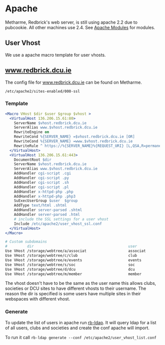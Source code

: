 # Apache

Metharme, Redbrick's web server, is still using apache 2.2 due to pubcookie. All
other machines use 2.4. See [Apache Modules](/web/apachemodules) for modules.

## User Vhost

We use a apache macro template for user vhosts.

## www.redbrick.dcu.ie

The config file for www.redbrick.dcu.ie can be found on Metharme.

`
/etc/apache2/sites-enabled/000-ssl
`


### Template

```apache
<Macro VHost $dir $user $group $vhost >
  <VirtualHost 136.206.15.61:80>
    ServerName $vhost.redbrick.dcu.ie
    ServerAlias www.$vhost.redbrick.dcu.ie
    RewriteEngine on
    RewriteCond %{SERVER_NAME} =$vhost.redbrick.dcu.ie [OR]
    RewriteCond %{SERVER_NAME} =www.$vhost.redbrick.dcu.ie
    RewriteRule ^ https://%{SERVER_NAME}%{REQUEST_URI} [L,QSA,R=permanent]
  </VirtualHost>
  <VirtualHost 136.206.15.61:443>
    DocumentRoot $dir
    ServerName $vhost.redbrick.dcu.ie
    ServerAlias www.$vhost.redbrick.dcu.ie
    AddHandler cgi-script .cgi
    AddHandler cgi-script .py
    AddHandler cgi-script .sh
    AddHandler cgi-script .pl
    AddHandler x-httpd-php .php
    AddHandler x-httpd-php .php3
    SuExecUserGroup $user  $group
    AddType text/html .shtml
    AddHandler server-parsed .shtml
    AddHandler server-parsed .html
    # include the SSL settings for a user vhost
    Include /etc/apache2/user_vhost_ssl.conf
  </VirtualHost>
</Macro>

# Custom subdomains
#         dir                                           user            group           vhost
Use VHost /storage/webtree/a/associat                   associat        associat        asscociat
Use VHost /storage/webtree/c/club                       club            club            club
Use VHost /storage/webtree/e/events                     events          committe        events
Use VHost /storage/webtree/s/soc                        soc             society         soc
Use VHost /storage/webtree/d/dcu                        dcu             dcu             dcu
Use VHost /storage/webtree/m/member                     member          member          member
```

The vhost doesn't have to be the same as the user name this allows clubs,
societies or DCU sites to have different vhosts to their username. The reason
the dir is specified is some users have multiple sites in their webspaces with
different vhost.

### Generate

To update the list of users in apache run
[rb-ldap](https://github.com/redbrick/rb-ldap). It will query ldap for a list of
all users, clubs and societies and create the conf apache will import.

To run it call `rb-ldap generate --conf /etc/apache2/user_vhost_list.conf`
